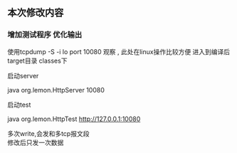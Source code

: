 
## 本次修改内容

### 增加测试程序  优化输出
使用tcpdump -S -i lo port 10080 观察 , 此处在linux操作比较方便 
进入到编译后 target目录 classes下  

启动server 

java org.lemon.HttpServer 10080

启动test

java org.lemon.HttpTest http://127.0.0.1:10080


多次write,会发和多tcp报文段  
修改后只发一次数据